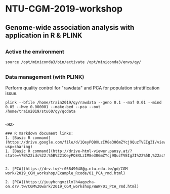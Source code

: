 # NTU-CGM-2019-workshop
## Genome-wide association analysis with application in R & PLINK

<H2>

### Active the environment 
```
source /opt/miniconda3/bin/activate /opt/miniconda3/envs/qy/
```


<H2>

### Data management (with PLINK)
Perform quality control for "rawdata" and PCA for population stratification issue.   
```
plink --bfile /home/train2019/qy/rawdata --geno 0.1 --maf 0.01 --mind 0.05 --hwe 0.000001 --make-bed --pca --out /home/train2019/stu60/qy/qcdata
```
```

<H2>

### R markdown document links:
1. [Basic R command](https://drive.google.com/file/d/1QeyPQ8XLzIM8e306mZYcj9QuzTVEIgZI/view?usp=sharing)
1. [Basic R command](http://drive-html-viewer.pansy.at/?state=%7B%22ids%22:%5B%221QeyPQ8XLzIM8e306mZYcj9QuzTVEIgZI%22%5D,%22action%22:%22open%22,%22userId%22:%22{userId}%22%7D)


2. [PCA](https://drv.tw/~r05849048@g.ntu.edu.tw/gd/CGM work/2019_CGM_workshop/Example_Rcode/01_PCA_rmd.html)

2. [PCA](https://juuyhcngvzilmlh4agozha-on.drv.tw/CGM%20work/2019_CGM_workshop/WWW/01_PCA_rmd.html)


